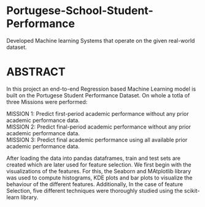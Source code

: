 # Portugese-School-Student-Performance
Developed Machine learning Systems that operate on the given real-world dataset.

# ABSTRACT

In this project an end-to-end Regression based Machine Learning model is built on the Portugese Student Performance Dataset. On whole a totla of three Missions were performed:

MISSION 1: Predict first-period academic performance without any prior academic performance data. <br/>
MISSION 2: Predict final-period academic performance without any prior academic performance data. <br/>
MISSION 3: Predict final academic performance using all available prior academic performance data. <br/>

After loading the data into pandas dataframes, train and test sets are created which are later used for feature selection. We first begin with the visualizations of the features. For this, the Seaborn and MAtplotlib library was used to compute histograms, KDE plots and bar plots to visualize the behaviour of the different features. Additionally, In the case of feature Selection, five different techniques were thoroughly studied using the scikit-learn library. 

